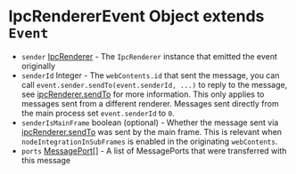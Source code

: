 # IpcRendererEvent Object extends `Event`

* `sender` [IpcRenderer](../ipc-renderer.md) - The `IpcRenderer` instance that emitted the event originally
* `senderId` Integer - The `webContents.id` that sent the message, you can call `event.sender.sendTo(event.senderId, ...)` to reply to the message, see [ipcRenderer.sendTo][ipc-renderer-sendto] for more information. This only applies to messages sent from a different renderer. Messages sent directly from the main process set `event.senderId` to `0`.
* `senderIsMainFrame` boolean (optional) - Whether the message sent via [ipcRenderer.sendTo][ipc-renderer-sendto] was sent by the main frame. This is relevant when `nodeIntegrationInSubFrames` is enabled in the originating `webContents`.
* `ports` [MessagePort][][] - A list of MessagePorts that were transferred with this message

[ipc-renderer-sendto]: ../ipc-renderer.md#ipcrenderersendtowebcontentsid-channel-args
[MessagePort]: https://developer.mozilla.org/en-US/docs/Web/API/MessagePort
